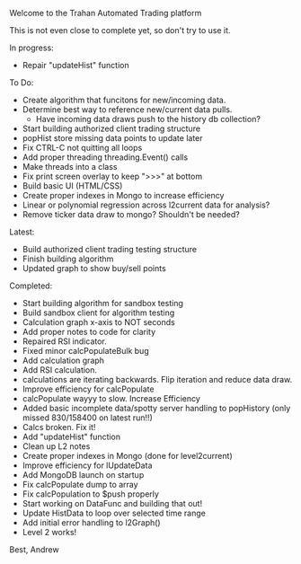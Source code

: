 Welcome to the Trahan Automated Trading platform

This is not even close to complete yet, so don't try to use it.

In progress:
- Repair "updateHist" function

To Do:
- Create algorithm that funcitons for new/incoming data.
- Determine best way to reference new/current data pulls.
  * Have incoming data draws push to the history db collection?
- Start building authorized client trading structure
- popHist store missing data points to update later
- Fix CTRL-C not quitting all loops
- Add proper threading threading.Event() calls
- Make threads into a class
- Fix print screen overlay to keep ">>>" at bottom
- Build basic UI (HTML/CSS)
- Create proper indexes in Mongo to increase efficiency
- Linear or polynomial regression across l2current data for analysis?
- Remove ticker data draw to mongo? Shouldn't be needed?

Latest:
- Build authorized client trading testing structure
- Finish building algorithm
- Updated graph to show buy/sell points

Completed:
- Start building algorithm for sandbox testing
- Build sandbox client for algorithm testing
- Calculation graph x-axis to NOT seconds
- Add proper notes to code for clarity
- Repaired RSI indicator.
- Fixed minor calcPopulateBulk bug
- Add calculation graph
- Add RSI calculation.
- calculations are iterating backwards. Flip iteration and reduce data draw.
- Improve efficiency for calcPopulate
- calcPopulate wayyy to slow. Increase Efficiency
- Added basic incomplete data/spotty server handling to popHistory
    (only missed 830/158400 on latest run!!)
- Calcs broken. Fix it!
- Add "updateHist" function
- Clean up L2 notes
- Create proper indexes in Mongo (done for level2current)
- Improve efficiency for lUpdateData
- Add MongoDB launch on startup
- Fix calcPopulate dump to array
- Fix calcPopulation to $push properly
- Start working on DataFunc and building that out!
- Update HistData to loop over selected time range
- Add initial error handling to l2Graph()
- Level 2 works!

Best,
Andrew
